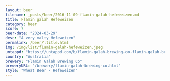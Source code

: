 ```yaml
---
layout: beer
filename: _posts/beer/2016-11-09-flamin-galah-hefeweizen.md
title: Flamin galah Hefeweizen
category: beer
score: 7
beer-date: "2024-03-29"
desc: "A very malty Hefeweizen"
permalink: /beer/:title.html
img: /img/list/flamin-galah-hefeweizen.jpeg
untappd: "https://untappd.com/b/flamin-galah-brewing-co-flamin-galah-brewing-co-hefeweizen/5150824"
country: "Australia"
brewery: "Flamin Galah Brewing Co"
breweryURL: "/brewery/flamin-galah-brewing-co.html"
style: "Wheat Beer - Hefeweizen"
---
```

